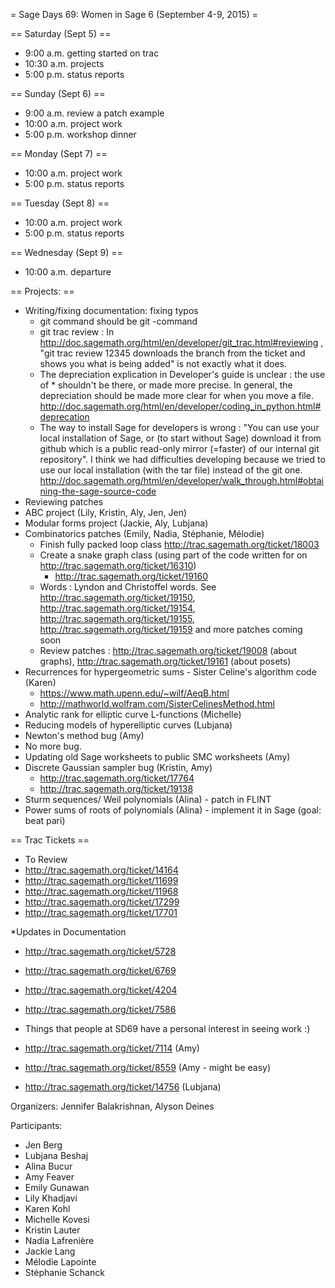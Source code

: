 = Sage Days 69: Women in Sage 6 (September 4-9, 2015) =

== Saturday (Sept 5) ==
 * 9:00 a.m. getting started on trac
 * 10:30 a.m. projects
 * 5:00 p.m. status reports 

== Sunday (Sept 6) ==
 * 9:00 a.m. review a patch example
 * 10:00 a.m. project work
 * 5:00 p.m. workshop dinner

== Monday (Sept 7) ==
 * 10:00 a.m. project work
 * 5:00 p.m. status reports

== Tuesday (Sept 8) ==
 * 10:00 a.m. project work
 * 5:00 p.m. status reports

== Wednesday (Sept 9) ==
 * 10:00 a.m. departure


== Projects: ==
 * Writing/fixing documentation: fixing typos 
    * git command should be git -command
    * git trac review : In http://doc.sagemath.org/html/en/developer/git_trac.html#reviewing , "git trac review 12345 downloads the branch from the ticket and shows you what is being added" is not exactly what it does.
    * The depreciation explication in Developer's guide is unclear : the use of * shouldn't be there, or made more precise. In general, the depreciation should be made more clear for when you move a file. http://doc.sagemath.org/html/en/developer/coding_in_python.html#deprecation
    * The way to install Sage for developers is wrong : "You can use your local installation of Sage, or (to start without Sage) download it from github which is a public read-only mirror (=faster) of our internal git repository". I think we had difficulties developing because we tried to use our local installation (with the tar file) instead of the git one. http://doc.sagemath.org/html/en/developer/walk_through.html#obtaining-the-sage-source-code
 * Reviewing patches
 * ABC project (Lily, Kristin, Aly, Jen, Jen)
 * Modular forms project (Jackie, Aly, Lubjana)
 * Combinatorics patches (Emily, Nadia, Stéphanie, Mélodie)
   * Finish fully packed loop class http://trac.sagemath.org/ticket/18003
   * Create a snake graph class (using part of the code written for on http://trac.sagemath.org/ticket/16310)
      * http://trac.sagemath.org/ticket/19160
   * Words : Lyndon and Christoffel words. See http://trac.sagemath.org/ticket/19150, http://trac.sagemath.org/ticket/19154, http://trac.sagemath.org/ticket/19155, http://trac.sagemath.org/ticket/19159 and more patches coming soon
   * Review patches : http://trac.sagemath.org/ticket/19008 (about graphs), http://trac.sagemath.org/ticket/19161 (about posets)
 * Recurrences for hypergeometric sums - Sister Celine's algorithm code (Karen)
   * https://www.math.upenn.edu/~wilf/AeqB.html
   * http://mathworld.wolfram.com/SisterCelinesMethod.html
 * Analytic rank for elliptic curve L-functions (Michelle)
 * Reducing models of hyperelliptic curves (Lubjana)
 * Newton's method bug (Amy)
  * No more bug.
 * Updating old Sage worksheets to public SMC worksheets (Amy)
 * Discrete Gaussian sampler bug (Kristin, Amy)
    * http://trac.sagemath.org/ticket/17764
    * http://trac.sagemath.org/ticket/19138
 * Sturm sequences/ Weil polynomials (Alina) - patch in FLINT
 * Power sums of roots of polynomials (Alina) - implement it in Sage (goal: beat pari)

== Trac Tickets ==
 * To Review
  * http://trac.sagemath.org/ticket/14164
  * http://trac.sagemath.org/ticket/11699
  * http://trac.sagemath.org/ticket/11968
  * http://trac.sagemath.org/ticket/17299
  * http://trac.sagemath.org/ticket/17701

 *Updates in Documentation
  * http://trac.sagemath.org/ticket/5728
  * http://trac.sagemath.org/ticket/6769
  * http://trac.sagemath.org/ticket/4204
  * http://trac.sagemath.org/ticket/7586

 * Things that people at SD69 have a personal interest in seeing work :)
  * http://trac.sagemath.org/ticket/7114 (Amy)
  * http://trac.sagemath.org/ticket/8559 (Amy - might be easy)
  * http://trac.sagemath.org/ticket/14756 (Lubjana)



Organizers: Jennifer Balakrishnan, Alyson Deines

Participants:

 * Jen Berg
 * Lubjana Beshaj
 * Alina Bucur
 * Amy Feaver
 * Emily Gunawan
 * Lily Khadjavi
 * Karen Kohl
 * Michelle Kovesi
 * Kristin Lauter
 * Nadia Lafrenière
 * Jackie Lang
 * Mélodie Lapointe
 * Stéphanie Schanck
